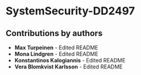 # SystemSecurity-DD2497

## Contributions by authors
 * **Max Turpeinen** - Edited README
 * **Mona Lindgren** - Edited README
 * **Konstantinos Kalogiannis** - Edited README 
 * **Vera Blomkvist Karlsson** - Edited README
